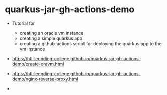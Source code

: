 # quarkus-jar-gh-actions-demo

- Tutorial for
  - creating an oracle vm instance
  - creating a simple quarkus app
  - creating a github-actions script for deploying the quarkus app to the vm instance  


- https://htl-leonding-college.github.io/quarkus-jar-gh-actions-demo/create-oravm.html
- https://htl-leonding-college.github.io/quarkus-jar-gh-actions-demo/nginx-reverse-proxy.html
- 
